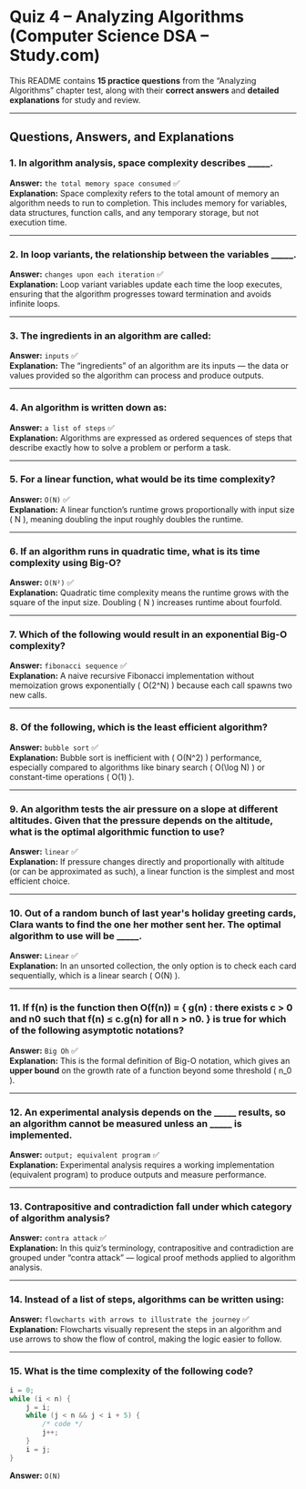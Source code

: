 # Quiz 4 – Analyzing Algorithms (Computer Science DSA – Study.com)

This README contains **15 practice questions** from the “Analyzing Algorithms” chapter test, along with their **correct answers** and **detailed explanations** for study and review.

---

## Questions, Answers, and Explanations

### 1. In algorithm analysis, space complexity describes _____.
**Answer:** `the total memory space consumed` ✅  
**Explanation:** Space complexity refers to the total amount of memory an algorithm needs to run to completion. This includes memory for variables, data structures, function calls, and any temporary storage, but not execution time.

---

### 2. In loop variants, the relationship between the variables _____.
**Answer:** `changes upon each iteration` ✅  
**Explanation:** Loop variant variables update each time the loop executes, ensuring that the algorithm progresses toward termination and avoids infinite loops.

---

### 3. The ingredients in an algorithm are called:
**Answer:** `inputs` ✅  
**Explanation:** The “ingredients” of an algorithm are its inputs — the data or values provided so the algorithm can process and produce outputs.

---

### 4. An algorithm is written down as:
**Answer:** `a list of steps` ✅  
**Explanation:** Algorithms are expressed as ordered sequences of steps that describe exactly how to solve a problem or perform a task.

---

### 5. For a linear function, what would be its time complexity?
**Answer:** `O(N)` ✅  
**Explanation:** A linear function’s runtime grows proportionally with input size \( N \), meaning doubling the input roughly doubles the runtime.

---

### 6. If an algorithm runs in quadratic time, what is its time complexity using Big-O?
**Answer:** `O(N²)` ✅  
**Explanation:** Quadratic time complexity means the runtime grows with the square of the input size. Doubling \( N \) increases runtime about fourfold.

---

### 7. Which of the following would result in an exponential Big-O complexity?
**Answer:** `fibonacci sequence` ✅  
**Explanation:** A naive recursive Fibonacci implementation without memoization grows exponentially \( O(2^N) \) because each call spawns two new calls.

---

### 8. Of the following, which is the least efficient algorithm?
**Answer:** `bubble sort` ✅  
**Explanation:** Bubble sort is inefficient with \( O(N^2) \) performance, especially compared to algorithms like binary search \( O(\log N) \) or constant-time operations \( O(1) \).

---

### 9. An algorithm tests the air pressure on a slope at different altitudes. Given that the pressure depends on the altitude, what is the optimal algorithmic function to use?
**Answer:** `linear` ✅  
**Explanation:** If pressure changes directly and proportionally with altitude (or can be approximated as such), a linear function is the simplest and most efficient choice.

---

### 10. Out of a random bunch of last year's holiday greeting cards, Clara wants to find the one her mother sent her. The optimal algorithm to use will be _____.
**Answer:** `Linear` ✅  
**Explanation:** In an unsorted collection, the only option is to check each card sequentially, which is a linear search \( O(N) \).

---

### 11. If f(n) is the function then O(f(n)) = { g(n) : there exists c > 0 and n0 such that f(n) ≤ c.g(n) for all n > n0. } is true for which of the following asymptotic notations?
**Answer:** `Big Oh` ✅  
**Explanation:** This is the formal definition of Big-O notation, which gives an **upper bound** on the growth rate of a function beyond some threshold \( n_0 \).

---

### 12. An experimental analysis depends on the _____ results, so an algorithm cannot be measured unless an _____ is implemented.
**Answer:** `output; equivalent program` ✅  
**Explanation:** Experimental analysis requires a working implementation (equivalent program) to produce outputs and measure performance.

---

### 13. Contrapositive and contradiction fall under which category of algorithm analysis?
**Answer:** `contra attack` ✅  
**Explanation:** In this quiz’s terminology, contrapositive and contradiction are grouped under “contra attack” — logical proof methods applied to algorithm analysis.

---

### 14. Instead of a list of steps, algorithms can be written using:
**Answer:** `flowcharts with arrows to illustrate the journey` ✅  
**Explanation:** Flowcharts visually represent the steps in an algorithm and use arrows to show the flow of control, making the logic easier to follow.

---

### 15. What is the time complexity of the following code?
```java
i = 0;
while (i < n) { 
    j = i;
    while (j < n && j < i + 5) { 
        /* code */
        j++;
    }
    i = j;
}
```
**Answer:** `O(N)`
